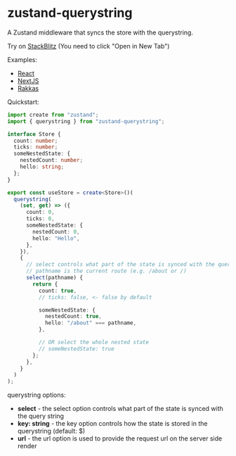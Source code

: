 # zustand-querystring

A Zustand middleware that syncs the store with the querystring.

Try on [StackBlitz](https://stackblitz.com/github/nitedani/zustand-querystring/tree/main/examples/react) (You need to click "Open in New Tab")

Examples:
- [React](./examples/react/)
- [NextJS](./examples/next/)
- [Rakkas](./examples/rakkas/)

Quickstart:
```ts
import create from "zustand";
import { querystring } from "zustand-querystring";

interface Store {
  count: number;
  ticks: number;
  someNestedState: {
    nestedCount: number;
    hello: string;
  };
}

export const useStore = create<Store>()(
  querystring(
    (set, get) => ({
      count: 0,
      ticks: 0,
      someNestedState: {
        nestedCount: 0,
        hello: "Hello",
      },
    }),
    {
      // select controls what part of the state is synced with the query string
      // pathname is the current route (e.g. /about or /)
      select(pathname) {
        return {
          count: true,
          // ticks: false, <- false by default

          someNestedState: {
            nestedCount: true,
            hello: "/about" === pathname,
          },

          // OR select the whole nested state
          // someNestedState: true
        };
      },
    }
  )
);
```

querystring options:
- <b>select</b> - the select option controls what part of the state is synced with the query string
- <b>key: string</b> - the key option controls how the state is stored in the querystring (default: $)
- <b>url</b> - the url option is used to provide the request url on the server side render